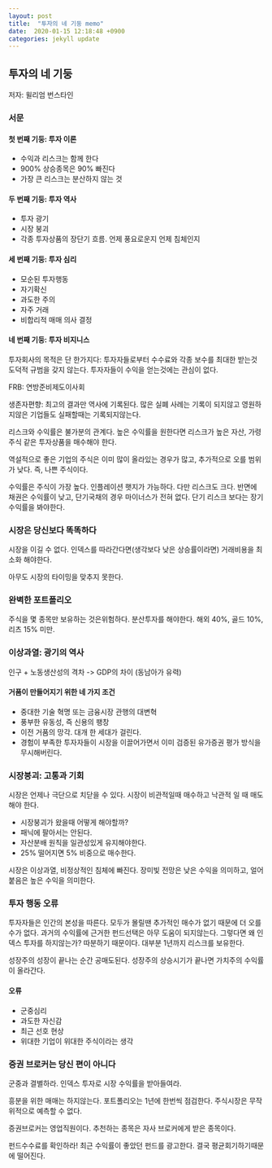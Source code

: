 ```yaml
---
layout: post
title:  "투자의 네 기둥 memo"
date:  2020-01-15 12:18:48 +0900 
categories: jekyll update
---
```


## 투자의 네 기둥

저자: 윌리엄 번스타인

### 서문
#### 첫 번째 기둥: 투자 이론
* 수익과 리스크는 함께 한다
* 900% 상승종목은 90% 빠진다
* 가장 큰 리스크는 분산하지 않는 것

#### 두 번째 기둥: 투자 역사
* 투자 광기
* 시장 붕괴
* 각종 투자상품의 장단기 흐름. 언제 풍요로운지 언제 침체인지

#### 세 번째 기둥: 투자 심리
* 모순된 투자행동
* 자기확신
* 과도한 주의
* 자주 거래
* 비합리적 매매 의사 결정

#### 네 번째 기둥: 투자 비지니스
투자회사의 목적은 단 한가지다: 투자자들로부터 수수료와 각종 보수를 최대한 받는것
도덕적 규범을 갖지 않는다. 투자자들이 수익을 얻는것에는 관심이 없다.

FRB: 연방준비제도이사회

생존자편향: 최고의 결과만 역사에 기록된다. 많은 실폐 사례는 기록이 되지않고 영원하지않은 기업들도 실패할때는 기록되지않는다.

리스크와 수익률은 불가분의 관계다. 높은 수익률을 원한다면 리스크가 높은 자산, 가령 주식 같은 투자상품을 매수해야 한다.

역설적으로 좋은 기업의 주식은 이미 많이 올라있는 경우가 많고, 추가적으로 오를 범위가 낮다. 즉, 나쁜 주식이다.

수익률은 주식이 가장 높다. 인플레이션 햇지가 가능하다. 다만 리스크도 크다.
반면에 채권은 수익률이 낮고, 단기국채의 경우 마이너스가 전혀 없다.
단기 리스크 보다는 장기 수익률을 봐야한다.

### 시장은 당신보다 똑똑하다
 시장을 이길 수 없다. 인덱스를 따라간다면(생각보다 낮은 상승률이라면) 거래비용을 최소화 해야한다.

 아무도 시장의 타이밍을 맞추지 못한다.

### 완벽한 포트폴리오
 주식을 몇 종목만 보유하는 것은위험하다. 분산투자를 해야한다.
 해외 40%, 골드 10%, 리츠 15% 미만.

### 이상과열: 광기의 역사
 인구 + 노동생산성의 격차 -> GDP의 차이 (동남아가 유력)
#### 거품이 만들어지기 위한 네 가지 조건
 * 중대한 기술 혁명 또는 금융시장 관행의 대변혁
 * 풍부한 유동성, 즉 신용의 팽창
 * 이전 거품의 망각. 대개 한 세대가 걸린다.
 * 경험이 부족한 투자자들이 시장을 이끌어가면서 이미 검증된 유가증권 평가 방식을 무시해버린다.

### 시장붕괴: 고통과 기회
 시장은 언제나 극단으로 치닫을 수 있다. 시장이 비관적일때 매수하고 낙관적 일 때 매도해야 한다.

 * 시장붕괴가 왔을때 어떻게 해야할까?
 * 패닉에 팔아서는 안된다.
 * 자산분배 원칙을 일관성있게 유지해야한다.
 * 25% 떨어지면 5% 비중으로 매수한다.
 
시장은 이상과열, 비정상적인 침체에 빠진다. 장미빛 전망은 낮은 수익을 의미하고, 얼어 붙음은 높은 수익을 의미한다.

### 투자 행동 오류
 투자자들은 인간의 본성을 따른다. 모두가 몰릴땐 추가적인 매수가 없기 때문에 더 오를 수가 없다.
 과거의 수익률에 근거한 펀드선택은 아무 도움이 되지않는다. 그렇다면 왜 인덱스 투자를 하지않는가? 따분하기 때문이다. 대부분 1년까지 리스크를 보유한다.

 성장주의 성장이 끝나는 순간 공매도된다. 성장주의 상승시기가 끝나면 가치주의 수익률이 올라간다.

#### 오류
 * 군중심리
 * 과도한 자신감
 * 최근 선호 현상
 * 위대한 기업이 위대한 주식이라는 생각

### 증권 브로커는 당신 편이 아니다
 군중과 결별하라. 인덱스 투자로 시장 수익률을 받아들여라.

 흥분을 위한 매매는 하지않는다. 포트폴리오는 1년에 한번씩 점검한다. 주식시장은 무작위적으로 예측할 수 없다.

 증권브로커는 영업직원이다. 추천하는 종목은 자사 브로커에게 받은 종목이다.

 펀드수수료를 확인하라! 최근 수익률이 좋았던 펀드를 광고한다. 결국 평균회기하기때문에 떨어진다.
